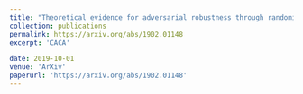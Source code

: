 ```yaml
---
title: "Theoretical evidence for adversarial robustness through randomization: the case of the Exponential family"
collection: publications
permalink: https://arxiv.org/abs/1902.01148
excerpt: 'CACA'

date: 2019-10-01
venue: 'ArXiv'
paperurl: 'https://arxiv.org/abs/1902.01148'
---
```


